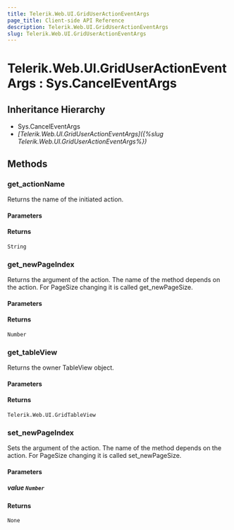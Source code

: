 ```yaml
---
title: Telerik.Web.UI.GridUserActionEventArgs
page_title: Client-side API Reference
description: Telerik.Web.UI.GridUserActionEventArgs
slug: Telerik.Web.UI.GridUserActionEventArgs
---
```


# Telerik.Web.UI.GridUserActionEventArgs : Sys.CancelEventArgs

## Inheritance Hierarchy

* Sys.CancelEventArgs
* *[Telerik.Web.UI.GridUserActionEventArgs]({%slug Telerik.Web.UI.GridUserActionEventArgs%})*

## Methods

###  get_actionName

Returns the name of the initiated action.

#### Parameters

#### Returns

`String` 

###  get_newPageIndex

Returns the argument of the action. The name of the method depends on the action. For PageSize changing it is called get_newPageSize.

#### Parameters

#### Returns

`Number` 

###  get_tableView

Returns the owner TableView object.

#### Parameters

#### Returns

`Telerik.Web.UI.GridTableView` 

###  set_newPageIndex

Sets the argument of the action. The name of the method depends on the action. For PageSize changing it is called set_newPageSize.

#### Parameters

##### value `Number`

#### Returns

`None` 



